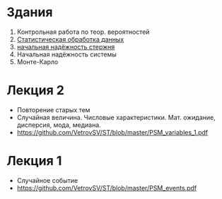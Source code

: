 # Здания
1. Контрольная работа по теор. вероятностей
2. [Статистическая обработка данных](https://github.com/VetrovSV/ST/tree/master/task1)
3. [начальная надёжность стержня](https://github.com/VetrovSV/ST/blob/master/tasks-2020/%D0%A1%D0%B0%D0%BC%D0%BE%D1%81%D1%82%D0%BE%D1%8F%D1%82%D0%B5%D0%BB%D1%8C%D0%BD%D0%B0%D1%8F%20%D1%80%D0%B0%D0%B1%D0%BE%D1%82%D0%B0.%20%D0%9D%D0%B0%D0%B4%D1%91%D0%B6%D0%BD%D0%BE%D1%81%D1%82%D1%8C%201.pdf) 
4. Начальная надёжность системы 
5. Монте-Карло


# Лекция 2
- Повторение старых тем
- Случайная величина. Числовые характеристики. Мат. ожидание, дисперсия, мода, медиана.
- https://github.com/VetrovSV/ST/blob/master/PSM_variables_1.pdf


# Лекция 1
- Случайное событие
- https://github.com/VetrovSV/ST/blob/master/PSM_events.pdf
